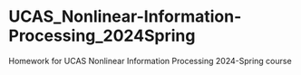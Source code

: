 # UCAS_Nonlinear-Information-Processing_2024Spring
Homework for UCAS Nonlinear Information Processing 2024-Spring course
